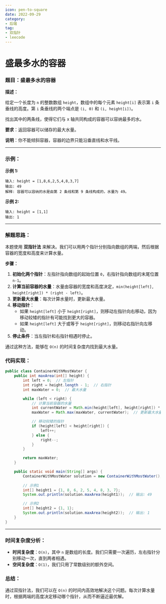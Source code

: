 ```yaml
---
icon: pen-to-square
date: 2022-09-29
category:
- 后端
tag:
- 双指针
- leecode
---
```

# 盛最多水的容器

### **题目：盛最多水的容器**

**描述：**

给定一个长度为 `n` 的整数数组 `height`，数组中的每个元素 `height[i]` 表示第 `i` 条垂线的高度。第 `i` 条垂线的两个端点是 `(i, 0)` 和 `(i, height[i])`。

找出其中的两条线，使得它们与 x 轴共同构成的容器可以容纳最多的水。

**要求**：返回容器可以储存的最大水量。

**说明**：你不能倾斜容器，容器的边界只能沿垂直线和水平线。

---

### **示例：**

**示例 1:**
```
输入: height = [1,8,6,2,5,4,8,3,7]
输出: 49
解释: 容器可以容纳的水是由第 2 条线和第 9 条线构成的，水量为 49。
```

**示例 2:**
```
输入: height = [1,1]
输出: 1
```

---

### **解题思路：**

本题使用 **双指针法** 来解决。我们可以用两个指针分别指向数组的两端，然后根据容器的宽度和高度来计算水量。

**步骤：**
1. **初始化两个指针**：左指针指向数组的起始位置 `0`，右指针指向数组的末尾位置 `n-1`。
2. **计算当前容器的水量**：水量由容器的宽度和高度决定，`min(height[left], height[right]) * (right - left)`。
3. **更新最大水量**：每次计算水量时，更新最大水量。
4. **移动指针**：
    - 如果 `height[left]` 小于 `height[right]`，则移动左指针向右移动，因为移动较矮的指针有可能找到更大的容器。
    - 如果 `height[left]` 大于或等于 `height[right]`，则移动右指针向左移动。
5. **停止条件**：当左指针和右指针相遇时停止。

通过这种方法，能够在 `O(n)` 的时间复杂度内找到最大水量。

### **代码实现：**

```java
public class ContainerWithMostWater {
    public int maxArea(int[] height) {
        int left = 0;  // 左指针
        int right = height.length - 1;  // 右指针
        int maxWater = 0;  // 最大水量

        while (left < right) {
            // 计算当前容器的水量
            int currentWater = Math.min(height[left], height[right]) * (right - left);
            maxWater = Math.max(maxWater, currentWater);  // 更新最大水量

            // 移动较矮的指针
            if (height[left] < height[right]) {
                left++;
            } else {
                right--;
            }
        }

        return maxWater;
    }

    public static void main(String[] args) {
        ContainerWithMostWater solution = new ContainerWithMostWater();
        
        // 示例1
        int[] height1 = {1, 8, 6, 2, 5, 4, 8, 3, 7};
        System.out.println(solution.maxArea(height1));  // 输出: 49

        // 示例2
        int[] height2 = {1, 1};
        System.out.println(solution.maxArea(height2));  // 输出: 1
    }
}
```

---

### **时间复杂度分析：**

- **时间复杂度**：`O(n)`，其中 `n` 是数组的长度。我们只需要一次遍历，左右指针分别移动一次，直到两者相遇。
- **空间复杂度**：`O(1)`，我们只用了常数级别的额外空间。

### **总结：**

通过双指针法，我们可以在 `O(n)` 的时间内高效地解决这个问题。每次计算水量时，根据两端的高度决定移动哪个指针，从而不断逼近最优解。

